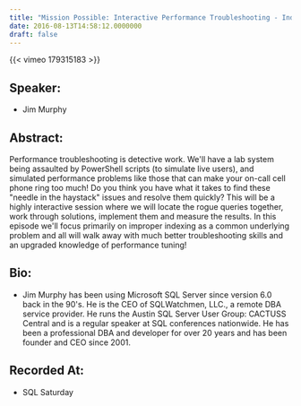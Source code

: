 ```yaml
---
title: "Mission Possible: Interactive Performance Troubleshooting - Index"
date: 2016-08-13T14:58:12.0000000
draft: false
---
```


{{< vimeo 179315183 >}}

## Speaker:

 - Jim Murphy

## Abstract:

<p>Performance troubleshooting is detective work. We'll have a lab system being assaulted by PowerShell scripts  (to simulate live users), and simulated performance problems like those that can make your on-call cell phone ring too much! Do you think you have what it takes to find these "needle in the haystack" issues and resolve them quickly?  This will be a highly interactive session where we will locate the rogue queries together, work through solutions, implement them and measure the results.  In this episode we'll focus primarily on improper indexing as a common underlying problem and all will walk away with much better troubleshooting skills and an upgraded knowledge of performance tuning!</p>

## Bio:

 - <p>Jim Murphy has been using Microsoft SQL Server since version 6.0 back in the 90's. He is the CEO of SQLWatchmen, LLC., a remote DBA service provider. He runs the Austin SQL Server User Group: CACTUSS Central and is a regular speaker at SQL conferences nationwide. He has been a professional DBA and developer for over 20 years and has been founder and CEO since 2001.</p>

## Recorded At:

 - SQL Saturday

